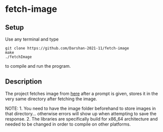 # fetch-image

## Setup
Use any terminal and type
```
git clone https://github.com/Darshan-2021-11/fetch-image
make
./fetchImage
```
to compile and run the program.

## Description
The project fetches image from [here](pollination.ai) after a prompt is given, stores it in the very same directory after fetching the image.

NOTE: 1. You need to have the image folder beforehand to store images in that directory... otherwise errors will show up when attempting to save the response.
      2. The libraries are specifically build for x86_64 architecture and needed to be changed in order to compile on other platforms.
